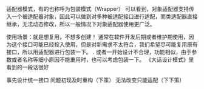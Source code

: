 适配器模式，有的也称呼为包装模式（Wrapper）
可以看到，对象适配器支持传入一个被适配器对象，因此可以做到对多种被适配接口进行适配，而类适配器直接继承，无法动态修改，所以一般情况下对象适配器使用更广泛。

使用场景：就是想复用，不想多创建！
通常在软件开发后期或者维护期使用，因为这个接口可能已经投入使用，但是对新需求不太符合，我们希望尽可能复用原有接口，所以用适配器进行包装一下。
.
或者一开始设计不合理，功能相似，由于参数或者名称等细小原因不能重用时，也可以考虑包装一下。
《大话设计模式》里看到的一段话很好

事先设计统一接口
问题初现及时重构（下策）
无法改变只能适配（下下策）